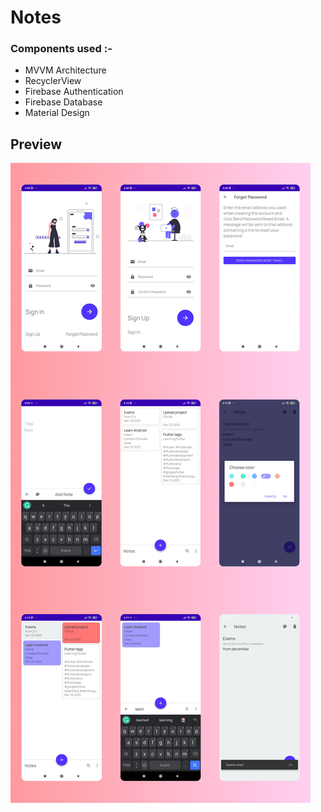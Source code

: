 # Notes

### Components used :-

* MVVM Architecture
* RecyclerView
* Firebase Authentication
* Firebase Database
* Material Design

## Preview
![alt-text](https://github.com/kisanshah/Notes/blob/master/screenshots/screenshots.png?raw=true)
